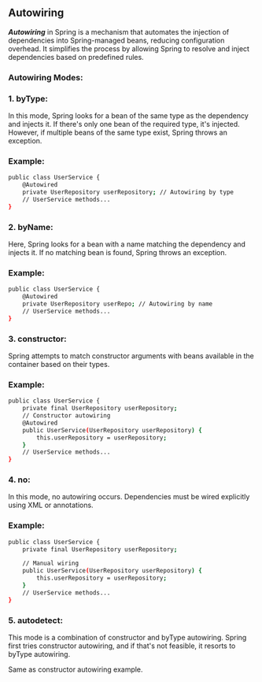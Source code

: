 ## Autowiring

**_Autowiring_** in Spring is a mechanism that automates the injection of dependencies into Spring-managed beans, reducing configuration overhead. It simplifies the process by allowing Spring to resolve and inject dependencies based on predefined rules.

### Autowiring Modes:

### 1. byType:

In this mode, Spring looks for a bean of the same type as the dependency and injects it. If there's only one bean of the required type, it's injected. However, if multiple beans of the same type exist, Spring throws an exception.

### Example:

```bash
public class UserService {
    @Autowired
    private UserRepository userRepository; // Autowiring by type
    // UserService methods...
}
```

### 2. byName:

Here, Spring looks for a bean with a name matching the dependency and injects it. If no matching bean is found, Spring throws an exception.

### Example:

```bash
public class UserService {
    @Autowired
    private UserRepository userRepo; // Autowiring by name
    // UserService methods...
}
```

### 3. constructor:

Spring attempts to match constructor arguments with beans available in the container based on their types.

### Example:

```bash
public class UserService {
    private final UserRepository userRepository;
    // Constructor autowiring
    @Autowired
    public UserService(UserRepository userRepository) {
        this.userRepository = userRepository;
    }
    // UserService methods...
}
```

### 4. no:

In this mode, no autowiring occurs. Dependencies must be wired explicitly using XML or annotations.

### Example:

```bash
public class UserService {
    private final UserRepository userRepository;

    // Manual wiring
    public UserService(UserRepository userRepository) {
        this.userRepository = userRepository;
    }
    // UserService methods...
}
```

### 5. autodetect: 

This mode is a combination of constructor and byType autowiring. Spring first tries constructor autowiring, and if that's not feasible, it resorts to byType autowiring.

Same as constructor autowiring example.
